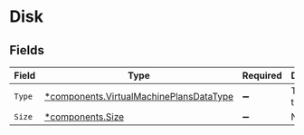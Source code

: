 # Disk


## Fields

| Field                                                                                             | Type                                                                                              | Required                                                                                          | Description                                                                                       |
| ------------------------------------------------------------------------------------------------- | ------------------------------------------------------------------------------------------------- | ------------------------------------------------------------------------------------------------- | ------------------------------------------------------------------------------------------------- |
| `Type`                                                                                            | [*components.VirtualMachinePlansDataType](../../models/components/virtualmachineplansdatatype.md) | :heavy_minus_sign:                                                                                | The type of the disk                                                                              |
| `Size`                                                                                            | [*components.Size](../../models/components/size.md)                                               | :heavy_minus_sign:                                                                                | N/A                                                                                               |